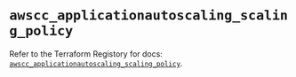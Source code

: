 # `awscc_applicationautoscaling_scaling_policy`

Refer to the Terraform Registory for docs: [`awscc_applicationautoscaling_scaling_policy`](https://registry.terraform.io/providers/hashicorp/awscc/0.70.0/docs/resources/applicationautoscaling_scaling_policy).
